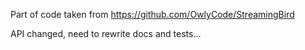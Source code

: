 Part of code taken from https://github.com/OwlyCode/StreamingBird

API changed, need to rewrite docs and tests...
